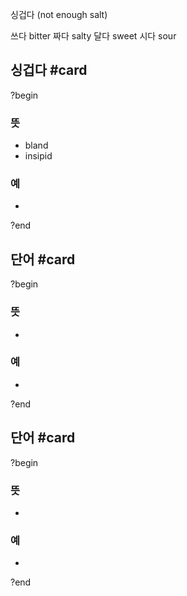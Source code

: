 싱겁다 (not enough salt)

쓰다 bitter
짜다 salty
달다 sweet
시다 sour

## 싱겁다 #card
?begin
### 뜻
- bland
- insipid
### 예
-
?end

## 단어 #card
?begin
### 뜻
-
### 예
-
?end


## 단어 #card
?begin
### 뜻
-
### 예
-
?end

